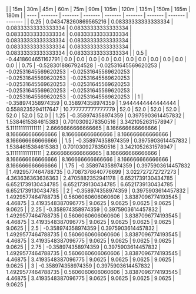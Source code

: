 | | 15m | 30m | 45m | 60m | 75m | 90m | 105m | 120m | 135m | 150m | 165m | 180m | 
| ---- | ------- | ------- | ------- | ------- | ------- | ------- | ------- | ------- |
| 0.25 | 0.043478260869565216 | 0.08333333333333334 | 0.08333333333333334 | 0.08333333333333334 | 0.08333333333333334 | 0.08333333333333334 | 0.08333333333333334 | 0.08333333333333334 | 0.08333333333333334 | 0.08333333333333334 | 0.08333333333333334 | 0.08333333333333334 | 
| 0.5 | -0.4418604651162791 | 0.0 | 0.0 | 0.0 | 0.0 | 0.0 | 0.0 | 0.0 | 0.0 | 0.0 | 0.0 | 0.0 | 
| 0.75 | -0.5283018867924528 | -0.02531645569620253 | -0.02531645569620253 | -0.02531645569620253 | -0.02531645569620253 | -0.02531645569620253 | -0.02531645569620253 | -0.02531645569620253 | -0.02531645569620253 | -0.02531645569620253 | -0.02531645569620253 | -0.02531645569620253 | 
| 1 | -0.358974358974359 | 0.358974358974359 | 1.9444444444444444 | 0.5588235294117647 | 10.777777777777779 | 52.0 | 52.0 | 52.0 | 52.0 | 52.0 | 52.0 | 52.0 | 
| 1.25 | -0.358974358974359 | 0.3975903614457832 | 1.5384615384615383 | 0.7010309278350516 | 3.3421052631578947 | 5.111111111111111 | 2.6666666666666665 | 8.166666666666666 | 8.166666666666666 | 8.166666666666666 | 8.166666666666666 | 8.166666666666666 | 
| 1.5 | -0.358974358974359 | 0.3975903614457832 | 1.5384615384615383 | 0.7010309278350516 | 3.3421052631578947 | 5.111111111111111 | 2.6666666666666665 | 8.166666666666666 | 8.166666666666666 | 8.166666666666666 | 8.166666666666666 | 8.166666666666666 | 
| 1.75 | -0.358974358974359 | 0.3975903614457832 | 1.4929577464788735 | 0.7087378640776699 | 3.022727272727273 | 4.363636363636363 | 2.4705882352941178 | 6.6521739130434785 | 6.6521739130434785 | 6.6521739130434785 | 6.6521739130434785 | 6.6521739130434785 | 
| 2 | -0.358974358974359 | 0.3975903614457832 | 1.4929577464788735 | 0.5606060606060606 | 3.8387096774193545 | 4.46875 | 3.4193548387096775 | 9.0625 | 9.0625 | 9.0625 | 9.0625 | 9.0625 | 
| 2.25 | -0.358974358974359 | 0.3975903614457832 | 1.4929577464788735 | 0.5606060606060606 | 3.8387096774193545 | 4.46875 | 3.4193548387096775 | 9.0625 | 9.0625 | 9.0625 | 9.0625 | 9.0625 | 
| 2.5 | -0.358974358974359 | 0.3975903614457832 | 1.4929577464788735 | 0.5606060606060606 | 3.8387096774193545 | 4.46875 | 3.4193548387096775 | 9.0625 | 9.0625 | 9.0625 | 9.0625 | 9.0625 | 
| 2.75 | -0.358974358974359 | 0.3975903614457832 | 1.4929577464788735 | 0.5606060606060606 | 3.8387096774193545 | 4.46875 | 3.4193548387096775 | 9.0625 | 9.0625 | 9.0625 | 9.0625 | 9.0625 | 
| 3 | -0.358974358974359 | 0.3975903614457832 | 1.4929577464788735 | 0.5606060606060606 | 3.8387096774193545 | 4.46875 | 3.4193548387096775 | 9.0625 | 9.0625 | 9.0625 | 9.0625 | 9.0625 | 
